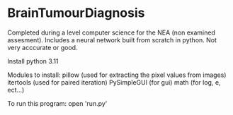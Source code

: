 # BrainTumourDiagnosis
Completed during a level computer science for the NEA (non examined assesment). Includes a neural network built from scratch in python. Not very acccurate or good.

Install python 3.11

Modules to install:
pillow (used for extracting the pixel values from images)
itertools (used for paired iteration)
PySimpleGUI (for gui)
math (for log, e, ect...)

To run this program:
open 'run.py'

